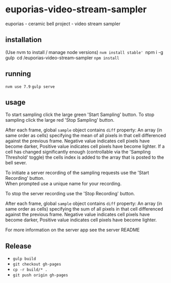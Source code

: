 # euporias-video-stream-sampler
euporias - ceramic bell project - video stream sampler

## installation
(Use nvm to install / manage node versions)
`nvm install stable'
`npm i -g gulp`
`cd <your git repo>/euporias-video-stream-sampler
`npm install`

## running
`nvm use 7.9`
`gulp serve`

## usage
To start sampling click the large green 'Start Sampling' button.
To stop sampling click the large red 'Stop Sampling' button.

After each frame, global `sample` object contains `diff` property: An array (in same order as cells) specifying the mean of all pixels in that cell differenced against the previous frame. Negative value indicates cell pixels have become darker, Positive value indicates cell pixels have become lighter.
If a cell has changed significantly enough (controllable via the 'Sampling Threshold' toggle) the cells index is added to the array that is posted to the bell sever.

To initiate a server recording of the sampling requests use the 'Start Recording' button.  
When prompted use a unique name for your recording.

To stop the server recording use the 'Stop Recording' button.

After each frame, global `sample` object contains `diff` property: An array (in same order as cells) specifying the sum of all pixels in that cell differenced against the previous frame. Negative value indicates cell pixels have become darker, Positive value indicates cell pixels have become lighter.

For more information on the server app see the server README 

## Release

- `gulp build`
- `git checkout gh-pages`
- `cp -r build/* .`
- `git push origin gh-pages`
